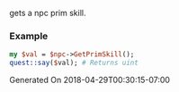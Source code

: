 gets a npc prim skill.
### Example

```perl
my $val = $npc->GetPrimSkill();
quest::say($val); # Returns uint
```


Generated On 2018-04-29T00:30:15-07:00